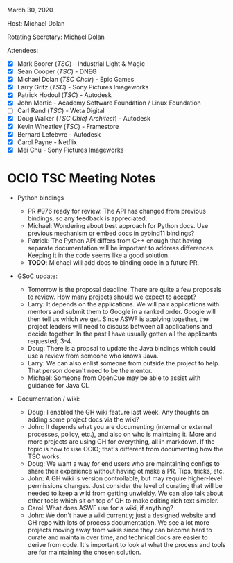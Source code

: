 <!-- SPDX-License-Identifier: CC-BY-4.0 -->
<!-- Copyright Contributors to the OpenColorIO Project. -->

March 30, 2020

Host: Michael Dolan

Rotating Secretary: Michael Dolan

Attendees:
  * [X] Mark Boorer (_TSC_) - Industrial Light & Magic
  * [X] Sean Cooper (_TSC_) - DNEG
  * [X] Michael Dolan (_TSC Chair_) - Epic Games
  * [X] Larry Gritz (_TSC_) - Sony Pictures Imageworks
  * [X] Patrick Hodoul (_TSC_) - Autodesk
  * [X] John Mertic - Academy Software Foundation / Linux Foundation
  * [ ] Carl Rand (_TSC_) - Weta Digital
  * [X] Doug Walker (_TSC Chief Architect_) - Autodesk
  * [X] Kevin Wheatley (_TSC_) - Framestore
  * [X] Bernard Lefebvre - Autodesk
  * [X] Carol Payne - Netflix
  * [X] Mei Chu - Sony Pictures Imageworks

# **OCIO TSC Meeting Notes**

* Python bindings
    - PR #976 ready for review. The API has changed from previous bindings, so 
      any feedback is appreciated.
    - Michael: Wondering about best approach for Python docs. Use previous 
      mechanism or embed docs in pybind11 bindings?
    - Patrick: The Python API differs from C++ enough that having separate 
      documentation will be important to address differences. Keeping it in the 
      code seems like a good solution.
    - **TODO**: Michael will add docs to binding code in a future PR.

* GSoC update:
    - Tomorrow is the proposal deadline. There are quite a few proposals to review.
      How many projects should we expect to accept?
    - Larry: It depends on the applications. We will pair applications with mentors
      and submit them to Google in a ranked order. Google will then tell us which we 
      get. Since ASWF is applying together, the project leaders will need to discuss
      between all applications and decide together. In the past I have usually gotten
      all the applicants requested; 3-4.
    - Doug: There is a propsal to update the Java bindings which could use a review
      from someone who knows Java.
    - Larry: We can also enlist someone from outside the project to help. That person
      doesn't need to be the mentor.
    - Michael: Someone from OpenCue may be able to assist with guidance for Java CI.
    
* Documentation / wiki:
    - Doug: I enabled the GH wiki feature last week. Any thoughts on adding some 
      project docs via the wiki?
    - John: It depends what you are documenting (internal or external processes, 
      policy, etc.), and also on who is maintaing it. More and more projects are
      using GH for everything, all in markdown. If the topic is how to use OCIO; 
      that's different from documenting how the TSC works.
    - Doug: We want a way for end users who are maintaining configs to share their 
      experience without having ot make a PR. Tips, tricks, etc.
    - John: A GH wiki is version controllable, but may require higher-level 
      permissions changes. Just consider the level of curating that will be needed
      to keep a wiki from getting unwieldy. We can also talk about other tools 
      which sit on top of GH to make editing rich text simpler.
    - Carol: What does ASWF use for a wiki, if anything?
    - John: We don't have a wiki currently; just a designed website and GH repo 
      with lots of process documentation. We see a lot more projects moving away
      from wikis since they can become hard to curate and maintain over time, 
      and technical docs are easier to derive from code. It's important to look at 
      what the process and tools are for maintaining the chosen solution.
